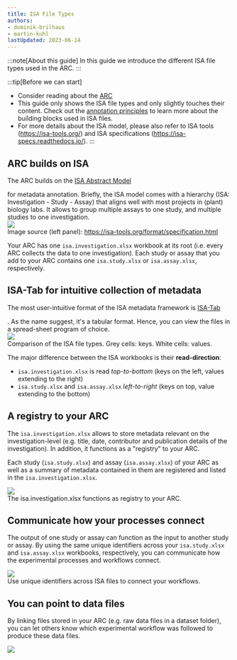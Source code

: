 ```yaml
---
title: ISA File Types
authors:
- dominik-brilhaus
- martin-kuhl
lastUpdated: 2023-06-14
---
```


:::note[About this guide]
In this guide we introduce the different ISA file types used in the ARC.
:::

:::tip[Before we can start]
- Consider reading about the [ARC](./../implementation/AnnotatedResearchContext.html)
- This guide only shows the ISA file types and only slightly touches their content. Check out the [annotation principles](./isa_AnnotationPrinciples.html) to learn more about the building blocks used in ISA files.
- For more details about the ISA model, please also refer to ISA tools (<https://isa-tools.org/>) and ISA specifications (<https://isa-specs.readthedocs.io/>).
:::

## ARC builds on ISA

The ARC builds on the <a href="https://isa-specs.readthedocs.io/en/latest/isamodel.html" target="_blank">ISA Abstract Model    </a>
</div> for metadata annotation.
Briefly, the ISA model comes with a hierarchy (ISA: Investigation - Study - Assay) that aligns well with most projects in (plant) biology labs. It allows to group multiple assays to one study, and multiple studies to one investigation.

<div>
  <img src="./../img/ISAmodel_ARC01_img01.svg">
  <figcaption> Image source (left panel): <a href="https://isa-tools.org/format/specification.html" target="_blank">https://isa-tools.org/format/specification.html    </a>
</div></figcaption>
</div>

Your ARC has one `isa.investigation.xlsx` workbook at its root (i.e. every ARC collects the data to one investigation). Each study or assay that you add to your ARC contains one `isa.study.xlsx` or `isa.assay.xlsx`, respectively.

## ISA-Tab for intuitive collection of metadata

The most user-intuitive format of the ISA metadata framework is <a href="https://isa-specs.readthedocs.io/en/latest/isatab.html" target="_blank">ISA-Tab    </a>
</div>. As the name suggest, it's a tabular format. Hence, you can view the files in a spread-sheet program of choice.

<div>
  <img src="./../img/ISAmodel_ARC01_img02.svg">
  <figcaption>Comparison of the ISA file types. Grey cells: keys. White cells: values.</figcaption>
</div>

The major difference between the ISA workbooks is their **read-direction**:

- `isa.investigation.xlsx` is read *top-to-bottom* (keys on the left, values extending to the right)
- `isa.study.xlsx` and `isa.assay.xlsx` *left-to-right* (keys on top, value extending to the bottom)

## A registry to your ARC

The `isa.investigation.xlsx` allows to store metadata relevant on the investigation-level (e.g. title, date, contributor and publication details of the investigation). In addition, it functions as a "registry" to your ARC.

Each study (`isa.study.xlsx`) and assay (`isa.assay.xlsx`) of your ARC as well as a summary of metadata contained in them are registered and listed in the `isa.investigation.xlsx`.

<div>
  <img src="./../img/ISAmodel_ARC01_img04.svg">
  <figcaption>The isa.investigation.xlsx functions as registry to your ARC.</figcaption>
</div>

## Communicate how your processes connect

The output of one study or assay can function as the input to another study or assay. By using the same unique identifiers across your `isa.study.xlsx` and `isa.assay.xlsx` workbooks, respectively,
you can communicate how the experimental processes and workflows connect.

<div>
  <img src="./../img/ISAmodel_ARC01_img05.svg">
  <figcaption>Use unique identifiers across ISA files to connect your workflows.</figcaption>
</div>

## You can point to data files

By linking files stored in your ARC (e.g. raw data files in a dataset folder), you can let others know which experimental workflow was followed to produce these data files.

<div>
  <img src="./../img/ISAmodel_ARC01_img6.svg">
  <figcaption></figcaption>
</div>
